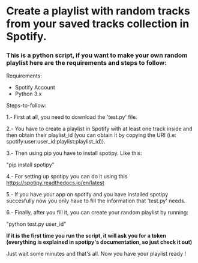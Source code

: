 # Create a playlist with random tracks from your saved tracks collection in Spotify.
### This is a python script, if you want to make your own random playlist here are the requirements and steps to follow:
Requirements:
- Spotify Account
- Python 3.x

Steps-to-follow:

1.- First at all, you need to download the 'test.py' file. 

2.- You have to create a playlist in Spotify with at least one track inside and then obtain their playlist_id (you can obtain it by copying the URI (i.e: spotify:user:user_id:playlist:playlist_id)).

3.- Then using pip you have to install spotipy. Like this:

"pip install spotipy"

4.- For setting up spotipy you can do it using this https://spotipy.readthedocs.io/en/latest

5.- If you have your app on spotify and you have installed spotipy succesfully now you only have to fill the information that 'test.py' needs.

6.- Finally, after you fill it, you can create your random playlist by running:

"python test.py user_id"

**If it is the first time you run the script, it will ask you for a token (everything is explained in spotipy's documentation, so just check it out)**

Just wait some minutes and that's all. Now you have your playlist ready !
